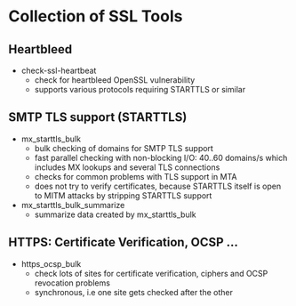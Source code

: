 # Collection of SSL Tools

## Heartbleed

- check-ssl-heartbeat 
  - check for heartbleed OpenSSL vulnerability
  - supports various protocols requiring STARTTLS or similar

## SMTP TLS support (STARTTLS)

- mx_starttls_bulk 
  - bulk checking of domains for SMTP TLS support
  - fast parallel checking with non-blocking I/O: 40..60 domains/s which
    includes MX lookups and several TLS connections
  - checks for common problems with TLS support in MTA
  - does not try to verify certificates, because STARTTLS itself is open to MITM
    attacks by stripping STARTTLS support
- mx_starttls_bulk_summarize 
  - summarize data created by mx_starttls_bulk

## HTTPS: Certificate Verification, OCSP ...

- https_ocsp_bulk 
  - check lots of sites for certificate verification, ciphers and OCSP revocation problems
  - synchronous, i.e one site gets checked after the other
